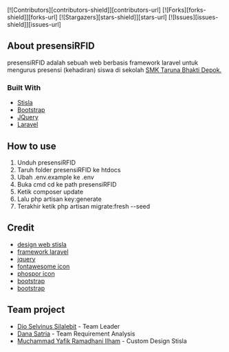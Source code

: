 [![Contributors][contributors-shield]][contributors-url]
[![Forks][forks-shield]][forks-url]
[![Stargazers][stars-shield]][stars-url]
[![Issues][issues-shield]][issues-url]

## About presensiRFID

presensiRFID adalah sebuah web berbasis framework laravel untuk mengurus presensi (kehadiran) siswa di sekolah [SMK Taruna Bhakti Depok.](https://www.smktarunabhakti.net)

### Built With

* [Stisla](https://getstisla.com/)
* [Bootstrap](https://getbootstrap.com)
* [JQuery](https://jquery.com)
* [Laravel](https://laravel.com)

## How to use
1. Unduh presensiRFID
2. Taruh folder presensiRFID ke htdocs
3. Ubah .env.example ke .env
4. Buka cmd cd ke path presensiRFID
5. Ketik composer update
6. Lalu php artisan key:generate
7. Terakhir ketik php artisan migrate:fresh --seed

## Credit
- [design web stisla](https://getstisla.com/)
- [framework laravel](https://laravel.com/)
- [jquery](https://jquery.com/)
- [fontawesome icon](https://fontawesome.com/)
- [phospor icon](https://github.com/phosphor-icons/phosphor-icons)
- [bootstrap](https://getbootstrap.com/docs/4.6/getting-started/introduction/)
- [bootstrap](https://getbootstrap.com/docs/4.6/getting-started/introduction/)

## Team project
- [Dio Selvinus Silalebit](https://github.com/dioselvinus) - Team Leader
- [Dana Satria](https://github.com/Danasatria) - Team Requirement Analysis
- [Muchammad Yafik Ramadhani Ilham](https://github.com/yafikramadhan) - Custom Design Stisla
